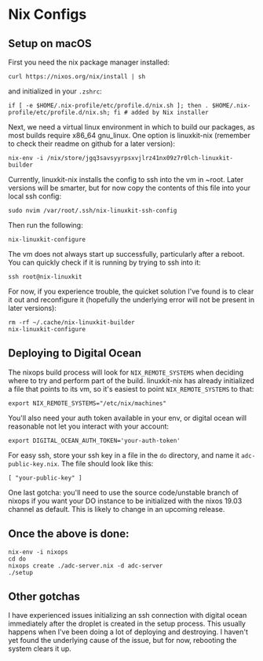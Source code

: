 # Nix Configs

## Setup on macOS

First you need the nix package manager installed:
```
curl https://nixos.org/nix/install | sh
```

and initialized in your `.zshrc`:
```
if [ -e $HOME/.nix-profile/etc/profile.d/nix.sh ]; then . $HOME/.nix-profile/etc/profile.d/nix.sh; fi # added by Nix installer
```


Next, we need a virtual linux environment in which to build our packages, as most
builds require x86_64 gnu_linux. One option is linuxkit-nix (remember to check their
readme on github for a later version):
```
nix-env -i /nix/store/jgq3savsyyrpsxvjlrz41nx09z7r0lch-linuxkit-builder
```

Currently, linuxkit-nix installs the config to ssh into the vm in ~root. Later
versions will be smarter, but for now copy the contents of this file into your local
ssh config:
```
sudo nvim /var/root/.ssh/nix-linuxkit-ssh-config
```

Then run the following:
```
nix-linuxkit-configure
```

The vm does not always start up successfully, particularly after a reboot. You can
quickly check if it is running by trying to ssh into it:
```
ssh root@nix-linuxkit 
```

For now, if you experience trouble, the quicket solution I've found is to clear it
out and reconfigure it (hopefully the underlying error will not be present in later
versions):
```
rm -rf ~/.cache/nix-linuxkit-builder
nix-linuxkit-configure
```

## Deploying to Digital Ocean

The nixops build process will look for `NIX_REMOTE_SYSTEMS` when deciding where to
try and perform part of the build. linuxkit-nix has already initialized a file that
points to its vm, so it's easiest to point `NIX_REMOTE_SYSTEMS` to that:
```
export NIX_REMOTE_SYSTEMS="/etc/nix/machines"
```

You'll also need your auth token available in your env, or digital ocean will
reasonable not let you interact with your account:
```
export DIGITAL_OCEAN_AUTH_TOKEN='your-auth-token'
```

For easy ssh, store your ssh key in a file in the `do` directory, and name it
`adc-public-key.nix`. The file should look like this:
```
[ "your-public-key" ]
```

One last gotcha: you'll need to use the source code/unstable branch of nixops if you
want your DO instance to be initialized with the nixos 19.03 channel as default. This
is likely to change in an upcoming release.

## Once the above is done:

```
nix-env -i nixops
cd do
nixops create ./adc-server.nix -d adc-server
./setup
```

## Other gotchas

I have experienced issues initializing an ssh connection with digital ocean
immediately after the droplet is created in the setup process. This usually happens
when I've been doing a lot of deploying and destroying. I haven't yet found the
underlying cause of the issue, but for now, rebooting the system clears it up.
